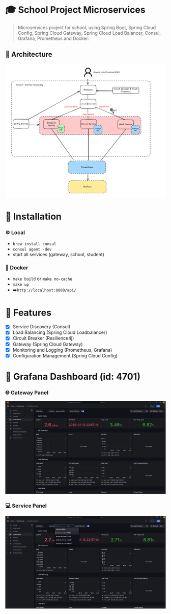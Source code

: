 # 🎓 School Project Microservices

> Microservices project for school, using Spring Boot, Spring Cloud Config, Spring Cloud Gateway, Spring Cloud Load Balancer, Consul, Grafana, Prometheus and Docker.

## 🚀 Architecture

![architecture.png](docs/architecture.png)

# 🚧 Installation

### ⚙️ Local

- `brew install consul`
- `consul agent -dev`
- start all services (gateway, school, student)

### 🐳 Docker

- `make build` or `make no-cache`
- `make up`
- ➡️`http://localhost:8080/api/`

# 🧩 Features 

- [x] Service Discovery (Consul)
- [x] Load Balancing (Spring Cloud Loadbalancer)
- [x] Circuit Breaker (Resilience4j)
- [x] Gateway (Spring Cloud Gateway)
- [x] Monitoring and Logging (Prometheus, Grafana)
- [x] Configuration Management (Spring Cloud Config)

# 🚀 Grafana Dashboard (id: 4701)

### 🌐 Gateway Panel
![grafana-gateway.png](docs/grafana-gateway.png)

### 💻 Service Panel
![grafana-service.png](docs/grafana-service.png)

